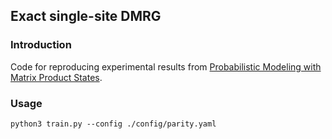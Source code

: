 ## Exact single-site DMRG

### Introduction

Code for reproducing experimental results from [Probabilistic Modeling with Matrix Product States](https://arxiv.org/abs/1902.06888v1).

### Usage

```
python3 train.py --config ./config/parity.yaml
```
